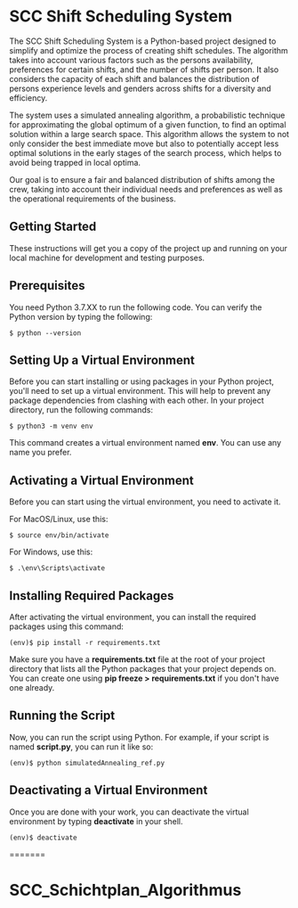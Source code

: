 # SCC Shift Scheduling System
The SCC Shift Scheduling System is a Python-based project designed to simplify and optimize the process of creating shift schedules. The algorithm takes into account various factors such as the persons availability, preferences for certain shifts, and the number of shifts per person. It also considers the capacity of each shift and balances the distribution of persons experience levels and genders across shifts for a diversity and efficiency.

The system uses a simulated annealing algorithm, a probabilistic technique for approximating the global optimum of a given function, to find an optimal solution within a large search space. This algorithm allows the system to not only consider the best immediate move but also to potentially accept less optimal solutions in the early stages of the search process, which helps to avoid being trapped in local optima.

Our goal is to ensure a fair and balanced distribution of shifts among the crew, taking into account their individual needs and preferences as well as the operational requirements of the business.

## Getting Started
These instructions will get you a copy of the project up and running on your local machine for development and testing purposes.

## Prerequisites
You need Python 3.7.XX to run the following code. You can verify the Python version by typing the following:

```
$ python --version
```
## Setting Up a Virtual Environment
Before you can start installing or using packages in your Python project, you'll need to set up a virtual environment. This will help to prevent any package dependencies from clashing with each other. In your project directory, run the following commands:

```
$ python3 -m venv env
```
This command creates a virtual environment named **env**. You can use any name you prefer.

## Activating a Virtual Environment
Before you can start using the virtual environment, you need to activate it.

For MacOS/Linux, use this:
```
$ source env/bin/activate
```

For Windows, use this:
```
$ .\env\Scripts\activate
```

## Installing Required Packages
After activating the virtual environment, you can install the required packages using this command:

```
(env)$ pip install -r requirements.txt
```
Make sure you have a **requirements.txt** file at the root of your project directory that lists all the Python packages that your project depends on. You can create one using **pip freeze > requirements.txt** if you don't have one already.

## Running the Script
Now, you can run the script using Python. For example, if your script is named **script.py**, you can run it like so:

```
(env)$ python simulatedAnnealing_ref.py
```

## Deactivating a Virtual Environment
Once you are done with your work, you can deactivate the virtual environment by typing **deactivate** in your shell.

```
(env)$ deactivate
```

=======
# SCC_Schichtplan_Algorithmus

